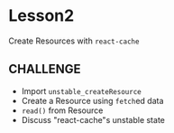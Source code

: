 # Lesson2

Create Resources with `react-cache`

## CHALLENGE

- Import `unstable_createResource`
- Create a Resource using `fetch`ed data
- `read()` from Resource
- Discuss "react-cache"s unstable state
